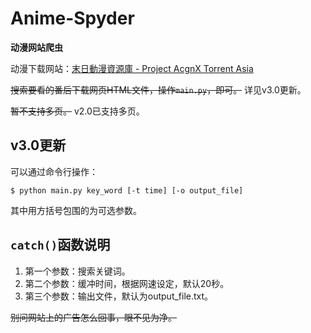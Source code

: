 # Anime-Spyder

**动漫网站爬虫**

动漫下载网站：[末日動漫資源庫 - Project AcgnX Torrent Asia](https://share.acgnx.se/)

~~搜索要看的番后下载网页HTML文件，操作`main.py`，即可。~~
详见v3.0更新。

~~暂不支持多页。~~
v2.0已支持多页。

## v3.0更新

可以通过命令行操作：

```shell
$ python main.py key_word [-t time] [-o output_file]
```

其中用方括号包围的为可选参数。

## `catch()`函数说明

1. 第一个参数：搜索关键词。
2. 第二个参数：缓冲时间，根据网速设定，默认20秒。
3. 第三个参数：输出文件，默认为output_file.txt。

~~别问网站上的广告怎么回事，眼不见为净。~~